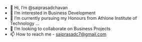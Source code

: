 - 👋 Hi, I’m @saiprasadchavan
- 👀 I’m interested in Business Development
- 🌱 I’m currently pursuing my Honours from Athlone Institute of Technology ...
- 💞️ I’m looking to collaborate on Business Projects
- 📫 How to reach me - saiprasadc7@gmail.com

<!---
saiprasadchavan/saiprasadchavan is a ✨ special ✨ repository because its `README.md` (this file) appears on your GitHub profile.
You can click the Preview link to take a look at your changes.
--->
